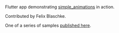 Flutter app demonstrating
[simple_animations](https://pub.dev/packages/simple_animations) in action.

Contributed by Felix Blaschke.

One of a series of samples
[published here](https://github.com/felixblaschke/simple_animations_example_app).